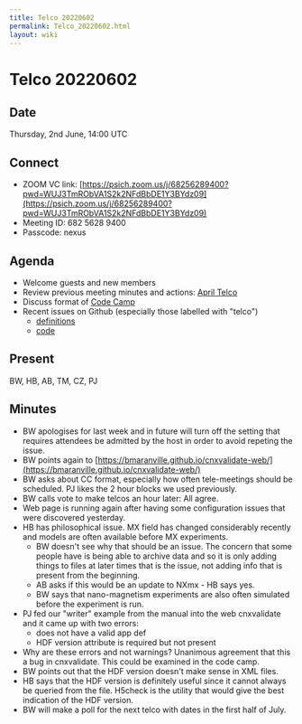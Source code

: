 ```yaml
---
title: Telco 20220602
permalink: Telco_20220602.html
layout: wiki
---
```

Telco 20220602
==============

Date
----

Thursday, 2nd June, 14:00 UTC

<!-- end of autogeneration -->

Connect
-------
* ZOOM VC link: [https://psich.zoom.us/j/68256289400?pwd=WUJ3TmRObVA1S2k2NFdBbDE1Y3BYdz09](https://psich.zoom.us/j/68256289400?pwd=WUJ3TmRObVA1S2k2NFdBbDE1Y3BYdz09)
* Meeting ID: 682 5628 9400
* Passcode: nexus

Agenda
------

* Welcome guests and new members
* Review previous meeting minutes and actions: [April Telco](Telco_20220426.html)
* Discuss format of [Code Camp](https://www.nexusformat.org/CodeCamp2022.html)
* Recent issues on Github (especially those labelled with "telco")
  * [definitions](https://github.com/nexusformat/definitions/issues?q=is%3Aopen+is%3Aissue)
  * [code](https://github.com/nexusformat/code/issues?q=is%3Aopen+is%3Aissue)

Present
-------

BW, HB, AB, TM, CZ, PJ

Minutes
-------

* BW apologises for last week and in future will turn off the setting that requires attendees be admitted by the host in order to avoid repeting the issue. 
* BW points again to [https://bmaranville.github.io/cnxvalidate-web/](https://bmaranville.github.io/cnxvalidate-web/)
* BW asks about CC format, especially how often tele-meetings should be scheduled. PJ likes the 2 hour blocks we used previously.
* BW calls vote to make telcos an hour later: All agree.
* Web page is running again after having some configuration issues that were discovered yesterday.
* HB has philosophical issue. MX field has changed considerably recently and models are often available before MX experiments.
   * BW doesn't see why that should be an issue. The concern that some people have is being able to archive data and so it is only adding things to files at later times that is the issue, not adding info that is present from the beginning.
   * AB asks if this would be an update to NXmx - HB says yes.
   * BW says that nano-magnetism experiments are also often simulated before the experiment is run.
* PJ fed our "writer" example from the manual into the web cnxvalidate and it came up with two errors:
   * does not have a valid app def
   * HDF version attribute is required but not present
* Why are these errors and not warnings? Unanimous agreement that this a bug in cnxvalidate. This could be examined in the code camp.
* BW points out that the HDF version doesn't make sense in XML files.
* HB says that the HDF version is definitely useful since it cannot always be queried from the file. H5check is the utility that would give the best indication of the HDF version.
* BW will make a poll for the next telco with dates in the first half of July.




